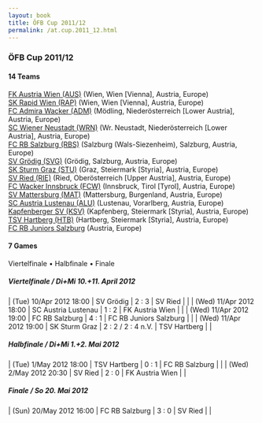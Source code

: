```yaml
---
layout: book
title: ÖFB Cup 2011/12
permalink: /at.cup.2011_12.html
---
```



### ÖFB Cup 2011/12


#### 14 Teams


[FK Austria Wien (AUS)](at.html#austria)  (Wien, Wien [Vienna], Austria, Europe) <br>
[SK Rapid Wien (RAP)](at.html#rapid)  (Wien, Wien [Vienna], Austria, Europe) <br>
[FC Admira Wacker (ADM)](at.html#admira)  (Mödling, Niederösterreich [Lower Austria], Austria, Europe) <br>
[SC Wiener Neustadt (WRN)](at.html#wrneustadt)  (Wr. Neustadt, Niederösterreich [Lower Austria], Austria, Europe) <br>
[FC RB Salzburg (RBS)](at.html#salzburg)  (Salzburg (Wals-Siezenheim), Salzburg, Austria, Europe) <br>
[SV Grödig (SVG)](at.html#groedig)  (Grödig, Salzburg, Austria, Europe) <br>
[SK Sturm Graz (STU)](at.html#sturm)  (Graz, Steiermark [Styria], Austria, Europe) <br>
[SV Ried (RIE)](at.html#ried)  (Ried, Oberösterreich [Upper Austria], Austria, Europe) <br>
[FC Wacker Innsbruck (FCW)](at.html#innsbruck)  (Innsbruck, Tirol [Tyrol], Austria, Europe) <br>
[SV Mattersburg (MAT)](at.html#mattersburg)  (Mattersburg, Burgenland, Austria, Europe) <br>
[SC Austria Lustenau (ALU)](at.html#austrial)  (Lustenau, Vorarlberg, Austria, Europe) <br>
[Kapfenberger SV (KSV)](at.html#ksv)  (Kapfenberg, Steiermark [Styria], Austria, Europe) <br>
[TSV Hartberg (HTB)](at.html#hartberg)  (Hartberg, Steiermark [Styria], Austria, Europe) <br>
[FC RB Juniors Salzburg](at.html#salzburgii)  (Austria, Europe) <br>



 



#### 7 Games

 Viertelfinale •  Halbfinale •  Finale



##### Viertelfinale  / Di+Mi 10.+11. April 2012


| (Tue) 10/Apr 2012 18:00 | SV Grödig | 2 : 3 | SV Ried |  |
| (Wed) 11/Apr 2012 18:00 | SC Austria Lustenau | 1 : 2 | FK Austria Wien |  |
| (Wed) 11/Apr 2012 19:00 | FC RB Salzburg | 4 : 1 | FC RB Juniors Salzburg |  |
| (Wed) 11/Apr 2012 19:00 | SK Sturm Graz | 2 : 2 / 2 : 4 n.V. | TSV Hartberg |  |

##### Halbfinale  / Di+Mi 1.+2. Mai 2012


| (Tue) 1/May 2012 18:00 | TSV Hartberg | 0 : 1 | FC RB Salzburg |  |
| (Wed) 2/May 2012 20:30 | SV Ried | 2 : 0 | FK Austria Wien |  |

##### Finale  / So 20. Mai 2012


| (Sun) 20/May 2012 16:00 | FC RB Salzburg | 3 : 0 | SV Ried |  |
